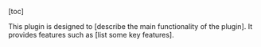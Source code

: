 [toc]
<!-- Plugin description -->
This plugin is designed to [describe the main functionality of the plugin]. It provides features such as [list some key features].
<!-- Plugin description end -->

